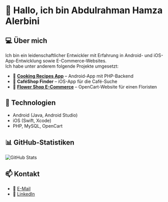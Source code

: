 # 👋 Hallo, ich bin Abdulrahman Hamza Alerbini  

## 💻 Über mich  
Ich bin ein leidenschaftlicher Entwickler mit Erfahrung in Android- und iOS-App-Entwicklung sowie E-Commerce-Websites.  
Ich habe unter anderem folgende Projekte umgesetzt:  

- 📱 **[Cooking Recipes App](https://github.com/deinusername/cooking-recipes)** – Android-App mit PHP-Backend  
- 📍 **CaféShop Finder** – iOS-App für die Café-Suche  
- 🌸 **[Flower Shop E-Commerce](https://github.com/deinusername/flower-shop)** – OpenCart-Website für einen Floristen  

## 🚀 Technologien  
- Android (Java, Android Studio)  
- iOS (Swift, Xcode)  
- PHP, MySQL, OpenCart  

## 📊 GitHub-Statistiken  
![GitHub Stats](https://github-readme-stats.vercel.app/api?username=abdulrahmanalerbini&show_icons=true&theme=radical)  

## 📫 Kontakt  
- 📧 [E-Mail](mailto:Abdulrahmanalerbini@gmail.com)  
- 🔗 [LinkedIn](https://www.linkedin.com/in/abdulrahman-hamza-alerbini-a5a458162/)  
